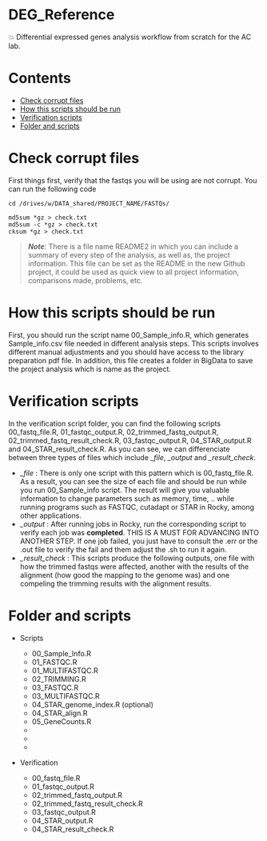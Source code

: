 # DEG_Reference

:collision: Differential expressed genes analysis workflow from scratch for the AC lab.

# Contents

- [Check corrupt files](#check-corrupt-files)
- [How this scripts should be run](#how-this-scripts-should-be-run)
- [Verification scripts](#verification-scripts)
- [Folder and scripts](#folder-and-scripts)

# Check corrupt files

First things first, verify that the fastqs you will be using are not corrupt. You can run the following code

```
cd /drives/w/DATA_shared/PROJECT_NAME/FASTQs/

md5sum *gz > check.txt
md5sum -c *gz > check.txt 
cksum *gz > check.txt
```

> ***Note***: There is a file name README2 in which you can include a summary of every step of the analysis, as well as, the project information. This file can be set as the README in the new Github project, it could be used as quick view to all project information, comparisons made, problems, etc.

# How this scripts should be run 

First, you should run the script name 00_Sample_info.R, which generates Sample_info.csv file needed in different analysis steps.
This scripts involves different manual adjustments and you should have access to the library preparation pdf file. In addition, 
this file creates a folder in BigData to save the project analysis which is name as the project.

# Verification scripts

In the verification script folder, you can find the following scripts
00_fastq_file.R, 01_fastqc_output.R, 02_trimmed_fastq_output.R, 02_trimmed_fastq_result_check.R, 03_fastqc_output.R, 04_STAR_output.R and 04_STAR_result_check.R. As you can see, we can differenciate between three types of files which include *_file*, *_output* and *_result_check*. 
- *_file* : There is only one script with this pattern which is 00_fastq_file.R. As a result, you can see the size of each file and should be run while you run 00_Sample_info script. The result will give you valuable information to change parameters such as memory, time, .. while running programs such as FASTQC, cutadapt or STAR in Rocky, among other applications. 
- *_output* : After running jobs in Rocky, run the corresponding script to verify each job was **completed**. THIS IS A MUST FOR ADVANCING INTO ANOTHER STEP. If one job failed, you just have to consult the .err or the .out file to verify the fail and them adjust the .sh to run it again.
- *_result_check* : This scripts produce the following outputs, one file with how the trimmed fastqs were affected, another with the results of the alignment (how good the mapping to the genome was) and one compeling the trimming results with the alignment results.  


# Folder and scripts
- Scripts
    - 00_Sample_Info.R
    - 01_FASTQC.R
    - 01_MULTIFASTQC.R 
    - 02_TRIMMING.R
    - 03_FASTQC.R
    - 03_MULTIFASTQC.R
    - 04_STAR_genome_index.R (optional)
    - 04_STAR_align.R
    - 05_GeneCounts.R        
    - 
    -         
    - 

- Verification 
    - 00_fastq_file.R              
    - 01_fastqc_output.R
    - 02_trimmed_fastq_output.R
    - 02_trimmed_fastq_result_check.R
    - 03_fastqc_output.R 
    - 04_STAR_output.R
    - 04_STAR_result_check.R 
